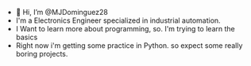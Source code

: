 - 👋 Hi, I’m @MJDominguez28
- I'm a Electronics Engineer specialized in industrial automation.
- I Want to learn more about programming, so. I'm trying to learn the basics
- Right now i'm getting some practice in Python. so expect some really boring projects.
<!---
MJDominguez28/MJDominguez28 is a ✨ special ✨ repository because its `README.md` (this file) appears on your GitHub profile.
You can click the Preview link to take a look at your changes.
--->

